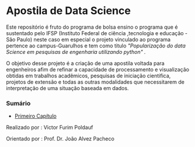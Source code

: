 # Apostila de Data Science

Este  repositório é fruto do programa de bolsa ensino o programa que é sustentado pelo IFSP (Instituto Federal de ciência ,tecnologia e educação - São Paulo)  neste caso em especial o projeto vinculado ao programa pertence ao campus-Guarulhos  e tem como titulo *"Popularização do data Science em pesquisas de engenharia utilizando python" .*

O objetivo desse  projeto é a criação de uma apostila voltada para engenheiros  afim de refinar a capacidade de processamento e visualização obtidas em trabalhos acadêmicos, pesquisas de iniciação cientifica, projetos de extensão e  todas as outras modalidades que necessitarem de interpretação de uma situação baseada em dados.

### Sumário
<ul>
    <li><a href='/Primeiro Capítulo/Primeiro capítulo .ipynb'>Primeiro Capítulo</a></li>
</ul>
Realizado por : Victor Furim Poldauf

Orientado por : Prof. Dr.  João Alvez Pacheco